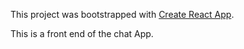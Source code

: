 This project was bootstrapped with [Create React App](https://github.com/facebook/create-react-app).

This is a front end of the chat App.
